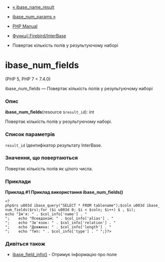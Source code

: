 - [« ibase_name_result](function.ibase-name-result.md)
- [ibase_num_params »](function.ibase-num-params.md)

- [PHP Manual](index.md)
- [Функції Firebird/InterBase](ref.ibase.md)
- Повертає кількість полів у результуючому наборі

# ibase_num_fields

(PHP 5, PHP 7 \< 7.4.0)

ibase_num_fields — Повертає кількість полів у результуючому наборі

### Опис

**ibase_num_fields**(resource `$result_id`): int

Повертає кількість полів у результуючому наборі.

### Список параметрів

`result_id`
Ідентифікатор результату InterBase.

### Значення, що повертаються

Повертає кількість полів як цілого числа.

### Приклади

**Приклад #1 Приклад використання **ibase_num_fields()****

` <?php$rs u003d ibase_query("SELECT * FROM tablename");$coln u003d ibase_num_fields($rs);for ($i u003d 0; $i < $coln; $i++) $ , $i); echo "Ім'я: " . $col_info['name'] . "
";    echo "Псевдонім: " . $col_info['alias'] . "
";    echo "Зв'язок: " . $col_info['relation'] . "
";    echo "Довжина: " . $col_info['length'] . "
";    echo "Тип: " . $col_info['type'] . "
";}?> `

### Дивіться також

- [ibase_field_info()](function.ibase-field-info.md) - Отримує
інформацію про поле
